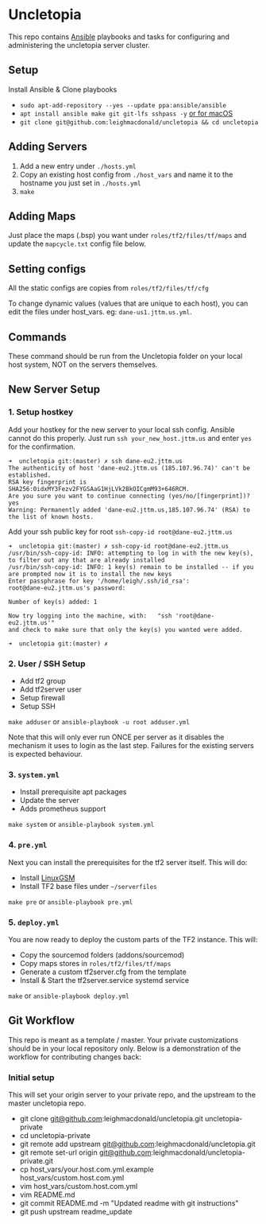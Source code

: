 # Uncletopia

This repo contains [Ansible](https://docs.ansible.com) playbooks and tasks for 
configuring and administering the uncletopia server cluster.

## Setup

Install Ansible & Clone playbooks

- `sudo apt-add-repository --yes --update ppa:ansible/ansible`
- `apt install ansible make git git-lfs sshpass -y` [or for macOS](https://docs.ansible.com/ansible/latest/installation_guide/intro_installation.html#installing-ansible-on-macos)
- `git clone git@github.com:leighmacdonald/uncletopia && cd uncletopia`  

## Adding Servers

1. Add a new entry under `./hosts.yml`
2. Copy an existing host config from `./host_vars` and name it to the hostname you just 
set in `./hosts.yml`
3. `make`

## Adding Maps

Just place the maps (.bsp) you want under `roles/tf2/files/tf/maps` and update
the `mapcycle.txt` config file below.

## Setting configs

All the static configs are copies from `roles/tf2/files/tf/cfg`

To change dynamic values (values that are unique to each host), you can edit the files
under host_vars. eg: `dane-us1.jttm.us.yml`.

## Commands

These command should be run from the Uncletopia folder on your local host system, NOT on the servers themselves.


## New Server Setup
    
### 1. Setup hostkey

Add your hostkey for the new server to your local ssh config. Ansible cannot do this properly.
Just run `ssh your_new_host.jttm.us` and enter `yes` for the confirmation.

    ➜  uncletopia git:(master) ✗ ssh dane-eu2.jttm.us
    The authenticity of host 'dane-eu2.jttm.us (185.107.96.74)' can't be established.
    RSA key fingerprint is SHA256:0idxMY3Fezv2FYGSAaG1HjLVk2BkOICgmM93+646RCM.
    Are you sure you want to continue connecting (yes/no/[fingerprint])? yes
    Warning: Permanently added 'dane-eu2.jttm.us,185.107.96.74' (RSA) to the list of known hosts.


Add your ssh public key for root `ssh-copy-id root@dane-eu2.jttm.us`

    ➜  uncletopia git:(master) ✗ ssh-copy-id root@dane-eu2.jttm.us
    /usr/bin/ssh-copy-id: INFO: attempting to log in with the new key(s), to filter out any that are already installed
    /usr/bin/ssh-copy-id: INFO: 1 key(s) remain to be installed -- if you are prompted now it is to install the new keys
    Enter passphrase for key '/home/leigh/.ssh/id_rsa': 
    root@dane-eu2.jttm.us's password: 
    
    Number of key(s) added: 1
    
    Now try logging into the machine, with:   "ssh 'root@dane-eu2.jttm.us'"
    and check to make sure that only the key(s) you wanted were added.
    
    ➜  uncletopia git:(master) ✗ 
    
### 2. User / SSH Setup

- Add tf2 group
- Add tf2server user
- Setup firewall
- Setup SSH
  
`make adduser` or `ansible-playbook -u root adduser.yml`

Note that this will only ever run ONCE per server as it disables the mechanism it uses to login
as the last step. Failures for the existing servers is expected behaviour.

### 3. `system.yml`

- Install prerequisite apt packages
- Update the server
- Adds prometheus support

`make system` or `ansible-playbook system.yml`

### 4. `pre.yml`

Next you can install the prerequisites for the tf2 server itself. This will do:

- Install [LinuxGSM](https://linuxgsm.com/lgsm/tf2server)
- Install TF2 base files under `~/serverfiles`

`make pre` or `ansible-playbook pre.yml`


### 5. `deploy.yml`

You are now ready to deploy the custom parts of the TF2 instance. This will:

- Copy the sourcemod folders (addons/sourcemod)
- Copy maps stores in `roles/tf2/files/tf/maps`
- Generate a custom tf2server.cfg from the template
- Install & Start the tf2server.service systemd service

`make` or `ansible-playbook deploy.yml`


## Git Workflow

This repo is meant as a template / master. Your private customizations should be in your local repository only. Below 
is a demonstration of the workflow for contributing changes back:

### Initial setup

This will set your origin server to your private repo, and the upstream to the master uncletopia repo.

- git clone git@github.com:leighmacdonald/uncletopia.git uncletopia-private
- cd uncletopia-private 
- git remote add upstream git@github.com:leighmacdonald/uncletopia.git
- git remote set-url origin git@github.com:leighmacdonald/uncletopia-private.git
- cp host_vars/your.host.com.yml.example host_vars/custom.host.com.yml
- vim host_vars/custom.host.com.yml
- vim README.md
- git commit README.md -m "Updated readme with git instructions"
- git push upstream readme_update